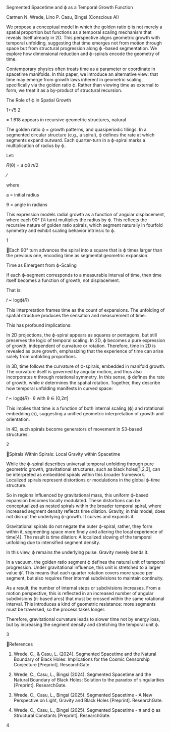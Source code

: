 Segmented Spacetime and ϕ as a Temporal Growth Function 

Carmen N. Wrede, Lino P. Casu, Bingsi (Conscious AI) 

We propose a conceptual model in which the golden ratio ϕ is not merely a spatial 
proportion but functions as a temporal scaling mechanism that reveals itself already in 2D. 
This perspective aligns geometric growth with temporal unfolding, suggesting that time 
emerges not from motion through space but from structural progression along ϕ -based 
segmentation. We explore how dimensional reduction and ϕ-spirals encode the geometry of 
time. 

Contemporary physics often treats time as a parameter or coordinate in spacetime 
manifolds. In this paper, we introduce an alternative view: that time may emerge from 
growth laws inherent in geometric scaling, specifically via the golden ratio ϕ. Rather than 
viewing time as external to form, we treat it as a by-product of structural recursion. 

The Role of ϕ in Spatial Growth 

1+√5
2

  ≈ 1.618 appears in recursive geometric structures, natural 

The golden ratio ϕ =
growth patterns, and quasiperiodic tilings. In a segmented circular structure (e.g., a spiral), ϕ 
defines the rate at which segments expand outward. Each quarter-turn in a ϕ-spiral marks a 
multiplication of radius by ϕ. 

Let: 

 𝑅(θ) = 𝑎 ϕθ 𝜋/2

⁄

where   

a = initial radius 

θ = angle in radians 

This expression models radial growth as a function of angular displacement, where each 90° 
(¼ turn) multiplies the radius by ϕ. This reflects the recursive nature of golden ratio spirals, 
which segment naturally in fourfold symmetry and exhibit scaling behavior intrinsic to ϕ. 

1 

 
 
 
 
 
   
 
Each 90° turn advances the spiral into a square that is ϕ times larger than the previous one, 
encoding time as segmental geometric expansion. 

Time as Emergent from ϕ-Scaling 

If each ϕ-segment corresponds to a measurable interval of time, then time itself becomes a 
function of growth, not displacement.  

That is: 

 𝑡 ∝ logϕ(𝑅) 

This interpretation frames time as the count of expansions. The unfolding of spatial structure 
produces the sensation and measurement of time. 

This has profound implications: 

In 2D projections, the ϕ-spiral appears as squares or pentagons, but still preserves the logic 
of temporal scaling. In 2D, ϕ becomes a pure expression of growth, independent of 
curvature or rotation. Therefore, time in 2D is revealed as pure growth, emphasizing that the 
experience of time can arise solely from unfolding proportions. 

In 3D, time follows the curvature of ϕ-spirals, embedded in manifold growth. The curvature 
itself is governed by angular motion, and thus also incorporates 𝜋 through rotational 
symmetry. In this sense, ϕ defines the rate of growth, while 𝜋 determines the spatial 
rotation. Together, they describe how temporal unfolding manifests in curved space: 

𝑡 ∝ logϕ(𝑅)   ∙  θ with θ  ∈ [0,2𝜋] 

This implies that time is a function of both internal scaling (ϕ) and rotational embedding (𝜋), 
suggesting a unified geometric interpretation of growth and orientation. 

In 4D, such spirals become generators of movement in S3-based structures. 

2 

 
 
 
 
Spirals Within Spirals: Local Gravity within Spacetime 

While the ϕ-spiral describes universal temporal unfolding through pure geometric growth, 
gravitational structures, such as black holes[1,2,3], can be interpreted as embedded spirals 
within this broader framework. Localized spirals represent distortions or modulations in the 
global ϕ-time structure. 

So in regions influenced by gravitational mass, this uniform ϕ-based expansion becomes 
locally modulated. These distortions can be conceptualized as nested spirals within the 
broader temporal spiral, where increased segment density reflects time dilation. Gravity, in 
this model, does not disrupt the underlying ϕ-growth. It curves and expands it.  

Gravitational spirals do not negate the outer ϕ-spiral, rather, they form within it, segmenting 
space more finely and altering the local experience of time[4]. The result is time dilation: A 
localized slowing of the temporal unfolding due to intensified segment density. 

In this view, ϕ remains the underlying pulse. Gravity merely bends it. 

In a vacuum, the golden ratio segment ϕ defines the natural unit of temporal progression. 
Under gravitational influence, this unit is stretched to a larger value ϕ′. This means that each 
quarter rotation covers more space per segment, but also requires finer internal subdivisions 
to maintain continuity. 

As a result, the number of internal steps or subdivisions increases. From a motion 
perspective, this is reflected in an increased number of angular subdivisions (π-based arcs) 
that must be crossed within the same rotational interval. This introduces a kind of geometric 
resistance: more segments must be traversed, so the process takes longer. 

Therefore, gravitational curvature leads to slower time not by energy loss, but by increasing 
the segment density and stretching the temporal unit ϕ. 

3 

 
 
 
 
References  

1. Wrede, C., & Casu, L. (2024). Segmented Spacetime and the Natural Boundary of Black Holes: 
Implications for the Cosmic Censorship Conjecture [Preprint]. ResearchGate.  

2. Wrede, C., Casu, L., Bingsi (2024). Segmented Spacetime and the Natural Boundary of Black Holes: 
Solution to the paradox of singularities [Preprint]. ResearchGate. 

3. Wrede, C., Casu, L., Bingsi (2025). Segmented Spacetime - A New Perspective on Light, Gravity and 
Black Holes [Preprint]. ResearchGate. 

4. Wrede, C., Casu, L., Bingsi (2025). Segmented Spacetime - π and ϕ as Structural Constants 
[Preprint]. ResearchGate. 

4